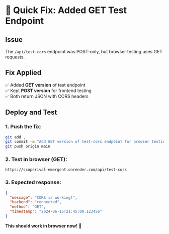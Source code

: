 # 🔧 Quick Fix: Added GET Test Endpoint

## Issue
The `/api/test-cors` endpoint was POST-only, but browser testing uses GET requests.

## Fix Applied
✅ Added **GET version** of test endpoint  
✅ Kept **POST version** for frontend testing  
✅ Both return JSON with CORS headers  

## Deploy and Test

### 1. Push the fix:
```bash
git add .
git commit -m "Add GET version of test-cors endpoint for browser testing"
git push origin main
```

### 2. Test in browser (GET):
```
https://scoperival-emergent.onrender.com/api/test-cors
```

### 3. Expected response:
```json
{
  "message": "CORS is working!",
  "backend": "connected", 
  "method": "GET",
  "timestamp": "2024-06-15T21:45:00.123456"
}
```

**This should work in browser now!** 🚀